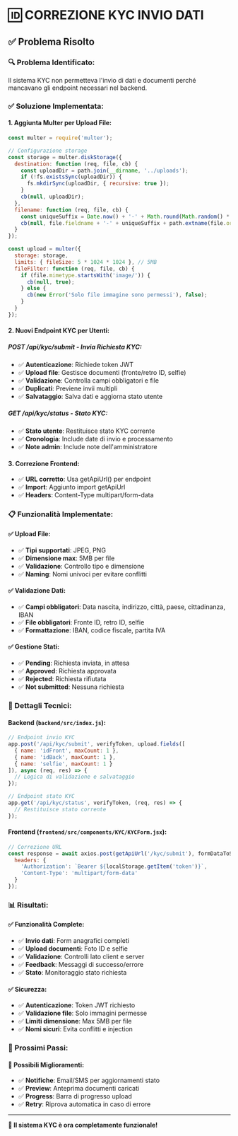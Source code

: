 # 🆔 CORREZIONE KYC INVIO DATI

## ✅ **Problema Risolto**

### **🔍 Problema Identificato:**
Il sistema KYC non permetteva l'invio di dati e documenti perché mancavano gli endpoint necessari nel backend.

### **✅ Soluzione Implementata:**

#### **1. Aggiunta Multer per Upload File:**
```javascript
const multer = require('multer');

// Configurazione storage
const storage = multer.diskStorage({
  destination: function (req, file, cb) {
    const uploadDir = path.join(__dirname, '../uploads');
    if (!fs.existsSync(uploadDir)) {
      fs.mkdirSync(uploadDir, { recursive: true });
    }
    cb(null, uploadDir);
  },
  filename: function (req, file, cb) {
    const uniqueSuffix = Date.now() + '-' + Math.round(Math.random() * 1E9);
    cb(null, file.fieldname + '-' + uniqueSuffix + path.extname(file.originalname));
  }
});

const upload = multer({ 
  storage: storage,
  limits: { fileSize: 5 * 1024 * 1024 }, // 5MB
  fileFilter: function (req, file, cb) {
    if (file.mimetype.startsWith('image/')) {
      cb(null, true);
    } else {
      cb(new Error('Solo file immagine sono permessi'), false);
    }
  }
});
```

#### **2. Nuovi Endpoint KYC per Utenti:**

##### **POST /api/kyc/submit - Invia Richiesta KYC:**
- ✅ **Autenticazione**: Richiede token JWT
- ✅ **Upload file**: Gestisce documenti (fronte/retro ID, selfie)
- ✅ **Validazione**: Controlla campi obbligatori e file
- ✅ **Duplicati**: Previene invii multipli
- ✅ **Salvataggio**: Salva dati e aggiorna stato utente

##### **GET /api/kyc/status - Stato KYC:**
- ✅ **Stato utente**: Restituisce stato KYC corrente
- ✅ **Cronologia**: Include date di invio e processamento
- ✅ **Note admin**: Include note dell'amministratore

#### **3. Correzione Frontend:**
- ✅ **URL corretto**: Usa getApiUrl() per endpoint
- ✅ **Import**: Aggiunto import getApiUrl
- ✅ **Headers**: Content-Type multipart/form-data

### **📋 Funzionalità Implementate:**

#### **✅ Upload File:**
- ✅ **Tipi supportati**: JPEG, PNG
- ✅ **Dimensione max**: 5MB per file
- ✅ **Validazione**: Controllo tipo e dimensione
- ✅ **Naming**: Nomi univoci per evitare conflitti

#### **✅ Validazione Dati:**
- ✅ **Campi obbligatori**: Data nascita, indirizzo, città, paese, cittadinanza, IBAN
- ✅ **File obbligatori**: Fronte ID, retro ID, selfie
- ✅ **Formattazione**: IBAN, codice fiscale, partita IVA

#### **✅ Gestione Stati:**
- ✅ **Pending**: Richiesta inviata, in attesa
- ✅ **Approved**: Richiesta approvata
- ✅ **Rejected**: Richiesta rifiutata
- ✅ **Not submitted**: Nessuna richiesta

### **🔧 Dettagli Tecnici:**

#### **Backend (`backend/src/index.js`):**
```javascript
// Endpoint invio KYC
app.post('/api/kyc/submit', verifyToken, upload.fields([
  { name: 'idFront', maxCount: 1 },
  { name: 'idBack', maxCount: 1 },
  { name: 'selfie', maxCount: 1 }
]), async (req, res) => {
  // Logica di validazione e salvataggio
});

// Endpoint stato KYC
app.get('/api/kyc/status', verifyToken, (req, res) => {
  // Restituisce stato corrente
});
```

#### **Frontend (`frontend/src/components/KYC/KYCForm.jsx`):**
```javascript
// Correzione URL
const response = await axios.post(getApiUrl('/kyc/submit'), formDataToSend, {
  headers: {
    'Authorization': `Bearer ${localStorage.getItem('token')}`,
    'Content-Type': 'multipart/form-data'
  }
});
```

### **📊 Risultati:**

#### **✅ Funzionalità Complete:**
- ✅ **Invio dati**: Form anagrafici completi
- ✅ **Upload documenti**: Foto ID e selfie
- ✅ **Validazione**: Controlli lato client e server
- ✅ **Feedback**: Messaggi di successo/errore
- ✅ **Stato**: Monitoraggio stato richiesta

#### **✅ Sicurezza:**
- ✅ **Autenticazione**: Token JWT richiesto
- ✅ **Validazione file**: Solo immagini permesse
- ✅ **Limiti dimensione**: Max 5MB per file
- ✅ **Nomi sicuri**: Evita conflitti e injection

### **🚀 Prossimi Passi:**

#### **🔄 Possibili Miglioramenti:**
- ✅ **Notifiche**: Email/SMS per aggiornamenti stato
- ✅ **Preview**: Anteprima documenti caricati
- ✅ **Progress**: Barra di progresso upload
- ✅ **Retry**: Riprova automatica in caso di errore

---

**🎉 Il sistema KYC è ora completamente funzionale!** 